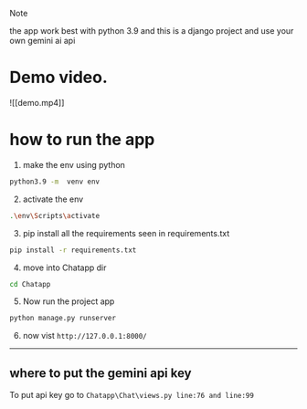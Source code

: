 > [!NOTE]
> the app work best with python 3.9 and this is a django project
> and use your own gemini ai api

# Demo video.

![[demo.mp4]]

# how to run the app

1. make the env using python

```bash
python3.9 -m  venv env
```

2. activate the env
```bash
.\env\Scripts\activate
```

3. pip install all the requirements seen in requirements.txt
```bash
pip install -r requirements.txt
```

4. move into Chatapp dir 
```bash
cd Chatapp
```

5. Now run the project app
```bash
python manage.py runserver
```

6. now vist ``http://127.0.0.1:8000/``


---

## where to put the gemini api key

To put api key go to  ``Chatapp\Chat\views.py line:76 and line:99``